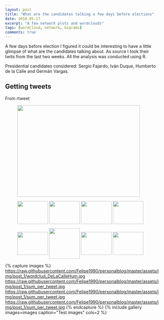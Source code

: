```yaml
---
layout: post
title: "What are the candidates talking a few days before elections"
date: 2018-05-17
excerpt: "A few network plots and wordclouds"
tags: [wordcloud, network, bigrams]
comments: true
---
```


A few days before election I figured it could be interesting to have a little glimpse of what are the candidates talking about. As source I took their twits from the last two weeks. All the analysis was conducted using R.

Presidential candidates considered: Sergio Fajardo, Iván Duque, Humberto de la Calle and Germán Vargas.

## Getting tweets

From rtweet

<figure>
	<a href="https://raw.githubusercontent.com/Felipe1990/personalblog/master/assets/img/post_1/sum_per_tweet.jpg"><img src="https://raw.githubusercontent.com/Felipe1990/personalblog/master/assets/img/post_1/sum_per_tweet.jpg" width="400" height="300" align="middle"></a>
</figure>

<figure class="forth">
    <a href="https://raw.githubusercontent.com/Felipe1990/personalblog/master/assets/img/post_1/wordclud_DeLaCalleHum.jpg"><img src="https://raw.githubusercontent.com/Felipe1990/personalblog/master/assets/img/post_1/wordclud_DeLaCalleHum.jpg" width="100" height="75" align="middle"></a>
	<a href="https://raw.githubusercontent.com/Felipe1990/personalblog/master/assets/img/post_1/sum_per_tweet.jpg"><img src="https://raw.githubusercontent.com/Felipe1990/personalblog/master/assets/img/post_1/sum_per_tweet.jpg" width="100" height="75" align="middle"></a>
	<a href="https://raw.githubusercontent.com/Felipe1990/personalblog/master/assets/img/post_1/sum_per_tweet.jpg"><img src="https://raw.githubusercontent.com/Felipe1990/personalblog/master/assets/img/post_1/sum_per_tweet.jpg" width="100" height="75" align="middle"></a>
    <a href="https://raw.githubusercontent.com/Felipe1990/personalblog/master/assets/img/post_1/weekly_tweets.jpg"><img src="https://raw.githubusercontent.com/Felipe1990/personalblog/master/assets/img/post_1/weekly_tweets.jpg" width="100" height="75" align="middle"></a>
</figure>

<figure class="fifth">
    <a href="https://raw.githubusercontent.com/Felipe1990/personalblog/master/assets/img/post_1/wordclud_DeLaCalleHum.jpg"><img src="https://raw.githubusercontent.com/Felipe1990/personalblog/master/assets/img/post_1/wordclud_DeLaCalleHum.jpg" width="100" height="75" align="middle"></a>
	<a href="https://raw.githubusercontent.com/Felipe1990/personalblog/master/assets/img/post_1/sum_per_tweet.jpg"><img src="https://raw.githubusercontent.com/Felipe1990/personalblog/master/assets/img/post_1/sum_per_tweet.jpg" width="100" height="100" align="middle"></a>
	<a href="https://raw.githubusercontent.com/Felipe1990/personalblog/master/assets/img/post_1/sum_per_tweet.jpg"><img src="https://raw.githubusercontent.com/Felipe1990/personalblog/master/assets/img/post_1/sum_per_tweet.jpg" width="100" height="75" align="middle"></a>
    <a href="https://raw.githubusercontent.com/Felipe1990/personalblog/master/assets/img/post_1/weekly_tweets.jpg"><img src="https://raw.githubusercontent.com/Felipe1990/personalblog/master/assets/img/post_1/weekly_tweets.jpg" width="100" height="75" align="middle"></a>
</figure>


{% capture images %}
	https://raw.githubusercontent.com/Felipe1990/personalblog/master/assets/img/post_1/wordclud_DeLaCalleHum.jpg
	https://raw.githubusercontent.com/Felipe1990/personalblog/master/assets/img/post_1/sum_per_tweet.jpg
	https://raw.githubusercontent.com/Felipe1990/personalblog/master/assets/img/post_1/sum_per_tweet.jpg
	https://raw.githubusercontent.com/Felipe1990/personalblog/master/assets/img/post_1/sum_per_tweet.jpg
{% endcapture %}
{% include gallery images=images caption="Test images" cols=2 %}